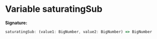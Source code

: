 
# Variable saturatingSub


<b>Signature:</b>

```typescript
saturatingSub: (value1: BigNumber, value2: BigNumber) => BigNumber
```

